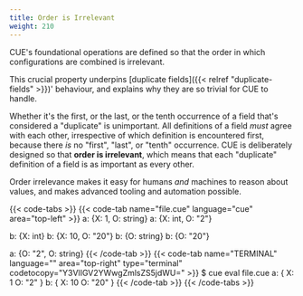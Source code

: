 ```yaml
---
title: Order is Irrelevant
weight: 210
---
```


CUE's
foundational operations
are defined so that
the order in which configurations are combined is irrelevant.

This crucial property
underpins [duplicate fields]({{< relref "duplicate-fields" >}})' behaviour,
and explains why they are so trivial for CUE to handle.

Whether
it's the first,
or the last,
or the tenth
occurrence of a field
that's considered a "duplicate" is unimportant.
All definitions of a field *must* agree with each other,
irrespective of which definition is encountered first,
because there *is* no "first", "last", or "tenth" occurrence.
CUE is deliberately designed so that
**order is irrelevant**,
which means that
each "duplicate" definition of a field
is as important as every other.

Order irrelevance makes it easy for humans _and_ machines to reason about values, and
makes advanced tooling and automation possible.

{{< code-tabs >}}
{{< code-tab name="file.cue" language="cue" area="top-left" >}}
a: {X: 1, O: string}
a: {X: int, O: "2"}

b: {X: int}
b: {X: 10, O: "20"}
b: {O: string}
b: {O: "20"}

a: {O: "2", O: string}
{{< /code-tab >}}
{{< code-tab name="TERMINAL" language="" area="top-right" type="terminal" codetocopy="Y3VlIGV2YWwgZmlsZS5jdWU=" >}}
$ cue eval file.cue
a: {
    X: 1
    O: "2"
}
b: {
    X: 10
    O: "20"
}
{{< /code-tab >}}
{{< /code-tabs >}}
